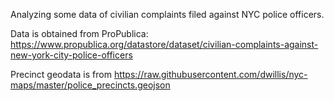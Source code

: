 Analyzing some data of civilian complaints filed against NYC police officers.

Data is obtained from ProPublica: https://www.propublica.org/datastore/dataset/civilian-complaints-against-new-york-city-police-officers

Precinct geodata is from https://raw.githubusercontent.com/dwillis/nyc-maps/master/police_precincts.geojson
